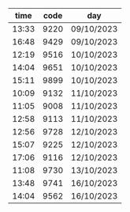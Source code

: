 | time  | code | day        |
| ----- | ---- | ---------- |
| 13:33 | 9220 | 09/10/2023 |
| 16:48 | 9429 | 09/10/2023 |
| 12:19 | 9516 | 10/10/2023 |
| 14:04 | 9651 | 10/10/2023 |
| 15:11 | 9899 | 10/10/2023 |
| 10:09 | 9132 | 11/10/2023 |
| 11:05 | 9008 | 11/10/2023 |
| 12:58 | 9113 | 11/10/2023 |
| 12:56 | 9728 | 12/10/2023 |
| 15:07 | 9225 | 12/10/2023 |
| 17:06 | 9116 | 12/10/2023 |
| 11:08 | 9730 | 13/10/2023 |
| 13:48 | 9741 | 16/10/2023 |
| 14:04 | 9562 | 16/10/2023 | 




